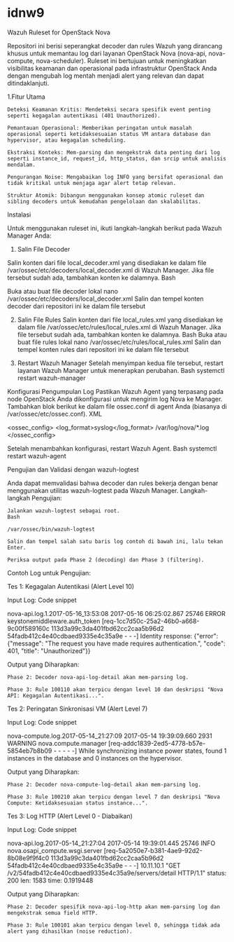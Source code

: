 
# idnw9

Wazuh Ruleset for OpenStack Nova

Repositori ini berisi seperangkat decoder dan rules Wazuh yang dirancang khusus untuk memantau log dari layanan OpenStack Nova (nova-api, nova-compute, nova-scheduler). Ruleset ini bertujuan untuk meningkatkan visibilitas keamanan dan operasional pada infrastruktur OpenStack Anda dengan mengubah log mentah menjadi alert yang relevan dan dapat ditindaklanjuti.

1.Fitur Utama

    Deteksi Keamanan Kritis: Mendeteksi secara spesifik event penting seperti kegagalan autentikasi (401 Unauthorized).

    Pemantauan Operasional: Memberikan peringatan untuk masalah operasional seperti ketidaksesuaian status VM antara database dan hypervisor, atau kegagalan scheduling.

    Ekstraksi Konteks: Mem-parsing dan mengekstrak data penting dari log seperti instance_id, request_id, http_status, dan srcip untuk analisis mendalam.

    Pengurangan Noise: Mengabaikan log INFO yang bersifat operasional dan tidak kritikal untuk menjaga agar alert tetap relevan.

    Struktur Atomik: Dibangun menggunakan konsep atomic ruleset dan sibling decoders untuk kemudahan pengelolaan dan skalabilitas.

Instalasi

Untuk menggunakan ruleset ini, ikuti langkah-langkah berikut pada Wazuh Manager Anda:

1. Salin File Decoder

Salin konten dari file local_decoder.xml yang disediakan ke dalam file /var/ossec/etc/decoders/local_decoder.xml di Wazuh Manager. Jika file tersebut sudah ada, tambahkan konten ke dalamnya.
Bash

Buka atau buat file decoder lokal
nano /var/ossec/etc/decoders/local_decoder.xml
Salin dan tempel konten decoder dari repositori ini ke dalam file tersebut


2. Salin File Rules
Salin konten dari file local_rules.xml yang disediakan ke dalam file /var/ossec/etc/rules/local_rules.xml di Wazuh Manager. Jika file tersebut sudah ada, tambahkan konten ke dalamnya.
Bash
Buka atau buat file rules lokal
nano /var/ossec/etc/rules/local_rules.xml
Salin dan tempel konten rules dari repositori ini ke dalam file tersebut


3. Restart Wazuh Manager
Setelah menyimpan kedua file tersebut, restart layanan Wazuh Manager untuk menerapkan perubahan.
Bash
systemctl restart wazuh-manager


Konfigurasi Pengumpulan Log
Pastikan Wazuh Agent yang terpasang pada node OpenStack Anda dikonfigurasi untuk mengirim log Nova ke Manager. Tambahkan blok <localfile> berikut ke dalam file ossec.conf di agent Anda (biasanya di /var/ossec/etc/ossec.conf).
XML

<ossec_config>
  <localfile>
    <log_format>syslog</log_format>
    <location>/var/log/nova/*.log</location>
  </localfile>
</ossec_config>

Setelah menambahkan konfigurasi, restart Wazuh Agent.
Bash
systemctl restart wazuh-agent


Pengujian dan Validasi dengan wazuh-logtest

Anda dapat memvalidasi bahwa decoder dan rules bekerja dengan benar menggunakan utilitas wazuh-logtest pada Wazuh Manager.
Langkah-langkah Pengujian:

    Jalankan wazuh-logtest sebagai root.
    Bash

    /var/ossec/bin/wazuh-logtest

    Salin dan tempel salah satu baris log contoh di bawah ini, lalu tekan Enter.

    Periksa output pada Phase 2 (decoding) dan Phase 3 (filtering).

Contoh Log untuk Pengujian:

Tes 1: Kegagalan Autentikasi (Alert Level 10)

Input Log:
Code snippet

nova-api.log.1.2017-05-16_13:53:08 2017-05-16 06:25:02.867 25746 ERROR keystonemiddleware.auth_token [req-1cc7d50c-25a2-46b0-a668-9c00f589160c 113d3a99c3da401fbd62cc2caa5b96d2 54fadb412c4e40cdbaed9335e4c35a9e - - -] Identity response: {"error": {"message": "The request you have made requires authentication.", "code": 401, "title": "Unauthorized"}}

Output yang Diharapkan:

    Phase 2: Decoder nova-api-log-detail akan mem-parsing log.

    Phase 3: Rule 100110 akan terpicu dengan level 10 dan deskripsi "Nova API: Kegagalan Autentikasi...".

Tes 2: Peringatan Sinkronisasi VM (Alert Level 7)

Input Log:
Code snippet

nova-compute.log.2017-05-14_21:27:09 2017-05-14 19:39:09.660 2931 WARNING nova.compute.manager [req-addc1839-2ed5-4778-b57e-5854eb7b8b09 - - - - -] While synchronizing instance power states, found 1 instances in the database and 0 instances on the hypervisor.

Output yang Diharapkan:

    Phase 2: Decoder nova-compute-log-detail akan mem-parsing log.

    Phase 3: Rule 100210 akan terpicu dengan level 7 dan deskripsi "Nova Compute: Ketidaksesuaian status instance...".

Tes 3: Log HTTP (Alert Level 0 - Diabaikan)

Input Log:
Code snippet

nova-api.log.2017-05-14_21:27:04 2017-05-14 19:39:01.445 25746 INFO nova.osapi_compute.wsgi.server [req-5a2050e7-b381-4ae9-92d2-8b08e9f9f4c0 113d3a99c3da401fbd62cc2caa5b96d2 54fadb412c4e40cdbaed9335e4c35a9e - - -] 10.11.10.1 "GET /v2/54fadb412c4e40cdbaed9335e4c35a9e/servers/detail HTTP/1.1" status: 200 len: 1583 time: 0.1919448

Output yang Diharapkan:

    Phase 2: Decoder spesifik nova-api-log-http akan mem-parsing log dan mengekstrak semua field HTTP.

    Phase 3: Rule 100101 akan terpicu dengan level 0, sehingga tidak ada alert yang dihasilkan (noise reduction).
